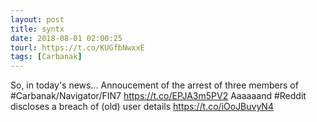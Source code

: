 ```yaml
---
layout: post
title: syntx
date: 2018-08-01 02:00:25
tourl: https://t.co/KUGfbNwxxE
tags: [Carbanak]
---
```

So, in today's news... Annoucement of the arrest of three members of #Carbanak/Navigator/FIN7 
https://t.co/EPJA3m5PV2
Aaaaaand #Reddit discloses a breach of (old) user details
https://t.co/iOoJBuvyN4